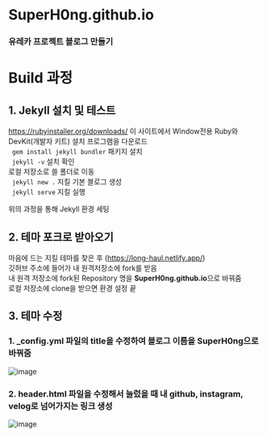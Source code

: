 # SuperH0ng.github.io

### 유레카 프로젝트 블로그 만들기

# Build 과정

## 1. Jekyll 설치 및 테스트
https://rubyinstaller.org/downloads/ 이 사이트에서 Window전용 Ruby와 DevKit(개발자 키트) 설치 프로그램을 다운로드  
` gem install jekyll bundler` 패키지 설치  
` jekyll -v`  설치 확인  
로컬 저장소로 쓸 폴더로 이동  
` jekyll new .` 지킬 기본 블로그 생성  
` jekyll serve` 지킬 실행  

위의 과정을 통해 Jekyll 환경 세팅  

## 2. 테마 포크로 받아오기
마음에 드는 지킬 테마를 찾은 후 (https://long-haul.netlify.app/)  
깃허브 주소에 들어가 내 원격저장소에 fork를 받음  
내 원격 저장소에 fork된 Repository 명을 <b>SuperH0ng.github.io</b>으로 바꿔줌  
로컬 저장소에 clone을 받으면 환경 설정 끝  

## 3. 테마 수정

### 1. _config.yml 파일의 title을 수정하여 블로그 이름을 <b>SuperH0ng</b>으로 바꿔줌  
![image](https://user-images.githubusercontent.com/81635179/145671623-887a719f-9a99-4fa3-8854-570b4830e25e.png)  

### 2. header.html 파일을 수정해서 눌렀을 때 내 github, instagram, velog로 넘어가지는 링크 생성  
![image](https://user-images.githubusercontent.com/81635179/145671663-447c4470-a212-48ff-9c17-bfb6d88eff6d.png)  

